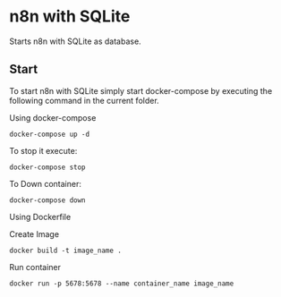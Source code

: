 # n8n with SQLite

Starts n8n with SQLite as database.

## Start

To start n8n with SQLite simply start docker-compose by executing the following
command in the current folder.

Using docker-compose

```
docker-compose up -d
```

To stop it execute:

```
docker-compose stop
```

To Down container:

```
docker-compose down
```

Using Dockerfile

Create Image

```
docker build -t image_name .
```

Run container

```
docker run -p 5678:5678 --name container_name image_name
```

